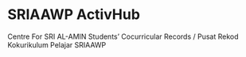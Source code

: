 # SRIAAWP ActivHub
Centre For SRI AL-AMIN Students’ Cocurricular Records /
Pusat Rekod Kokurikulum Pelajar SRIAAWP
